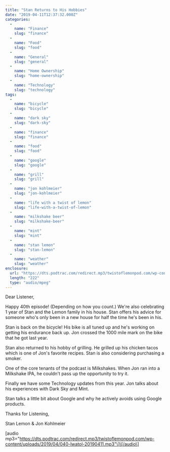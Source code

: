 ```yaml
---
title: "Stan Returns to His Hobbies"
date: "2019-04-11T12:37:32.000Z"
categories: 
  - 
    name: "Finance"
    slug: "finance"
  - 
    name: "Food"
    slug: "food"
  - 
    name: "General"
    slug: "general"
  - 
    name: "Home Ownership"
    slug: "home-ownership"
  - 
    name: "Technology"
    slug: "technology"
tags: 
  - 
    name: "bicycle"
    slug: "bicycle"
  - 
    name: "dark sky"
    slug: "dark-sky"
  - 
    name: "finance"
    slug: "finance"
  - 
    name: "food"
    slug: "food"
  - 
    name: "google"
    slug: "google"
  - 
    name: "grill"
    slug: "grill"
  - 
    name: "jon kohlmeier"
    slug: "jon-kohlmeier"
  - 
    name: "life with a twist of lemon"
    slug: "life-with-a-twist-of-lemon"
  - 
    name: "milkshake beer"
    slug: "milkshake-beer"
  - 
    name: "mint"
    slug: "mint"
  - 
    name: "stan lemon"
    slug: "stan-lemon"
  - 
    name: "weather"
    slug: "weather"
enclosure: 
  url: "https://dts.podtrac.com/redirect.mp3/twistoflemonpod.com/wp-content/uploads/2019/04/040-lwatol-20190411.mp3"
  length: "222"
  type: "audio/mpeg"
---
```


Dear Listener,

Happy 40th episode! (Depending on how you count.) We're also celebrating 1 year of Stan and the Lemon family in his house. Stan offers his advice for someone who's only been in a new house for half the time he's been in his.

Stan is back on the bicycle! His bike is all tuned up and he's working on getting his endurance back up. Jon crossed the 1000 mile mark on the bike that he got last year.

Stan also returned to his hobby of grilling. He grilled up his chicken tacos which is one of Jon's favorite recipes. Stan is also considering purchasing a smoker.

One of the core tenants of the podcast is Milkshakes. When Jon ran into a Milkshake IPA, he couldn't pass up the opportunity to try it.

Finally we have some Technology updates from this year. Jon talks about his experiences with Dark Sky and Mint.

Stan talks a little bit about Google and why he actively avoids using Google products.

Thanks for Listening,

Stan Lemon & Jon Kohlmeier

\[audio mp3="https://dts.podtrac.com/redirect.mp3/twistoflemonpod.com/wp-content/uploads/2019/04/040-lwatol-20190411.mp3"\]\[/audio\]
